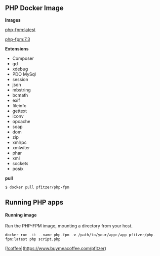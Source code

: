 PHP Docker Image
----------------
**Images**

[php-fpm:latest](https://github.com/pfitzer/docker-php-fpm/blob/master/Dockerfile)

[php-fpm:7.3](https://github.com/pfitzer/docker-php-fpm/blob/master/Dockerfile.73)

**Extensions**
* Composer
* gd
* xdebug
* PDO MySql
* session
* json
* mbstring 
* bcmath 
* exif 
* fileinfo 
* gettext 
* iconv 
* opcache 
* soap 
* dom 
* zip
* xmlrpc
* xmlwiter
* phar
* xml
* sockets
* posix

**pull**
````shell script
$ docker pull pfitzer/php-fpm
````

Running PHP apps
----------------
#### Running image
Run the PHP-FPM image, mounting a directory from your host.

````shell script
docker run -it --name php-fpm -v /path/to/your/app:/app pfitzer/php-fpm:latest php script.php
````

[[!coffee](https://cdn.buymeacoffee.com/buttons/lato-orange.png)](https://www.buymeacoffee.com/pfitzer)
